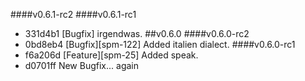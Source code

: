 ####v0.6.1-rc2
####v0.6.1-rc1
* 331d4b1 [Bugfix] irgendwas.
##v0.6.0
####v0.6.0-rc2
* 0bd8eb4 [Bugfix][spm-122] Added italien dialect.
####v0.6.0-rc1
* f6a206d [Feature][spm-25] Added speak.
* d0701ff New Bugfix... again
